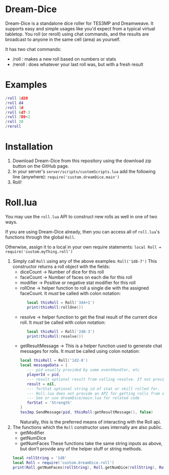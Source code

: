 # Dream-Dice

Dream-Dice is a standalone dice roller for TES3MP and Dreamweave. It supports easy and simple usages like you'd expect from a typical virtual tabletop. You roll (or reroll) using chat commands, and the results are broadcast to anyone in the same cell (area) as yourself.

It has two chat commands:

- /roll : makes a new roll based on numbers or stats
- /reroll : does whatever your last roll was, but with a fresh result

# Examples

``` lua
/roll 1d20
/roll d4
/roll 3d
/roll 6d7-3
/roll 7D9+2
/roll 20
/reroll
```

# Installation
1. Download Dream-Dice from this repository using the download zip button on the GitHub page.
2. In your server's `server/scripts/customScripts.lua` add the following line (anywhere): `require('custom.dreamDice.main')`
3. Roll!

# Roll.lua

You may use the `roll.lua` API to construct new rolls as well in one of two ways.

If you are using Dream-Dice already, then you can access all of `roll.lua`'s functions through the global `Roll`.

Otherwise, assign it to a local in your own require statements: `local Roll = require('custom.myThing.roll')`

1. Simply call `Roll` using any of the above examples: `Roll('1d8-7')` This constructor returns a roll object with the fields:
   - diceCount -> Number of dice for this roll
   - faceCount -> Number of faces on each die for this roll
   - modifier -> Positive or negative stat modifier for this roll
   - rollOne -> helper function to roll a single die with the assigned faceCount. It *must* be called with colon notation:
     ```lua
        local thisRoll = Roll('3d4+1')
        print(thisRoll:rollOne())
     ```
   - resolve -> helper function to get the final result of the current dice roll. It *must* be called with colon notation:
     ```lua
        local thisRoll = Roll('2d8-3')
        print(thisRoll:resolve())
     ```
   - getResultMessage -> This is a helper function used to generate chat messages for rolls. It *must* be called using colon notation:
     ```lua
     local thisRoll = Roll('1d2-8')
     local messageData = {
        --- pid usually provided by some eventHandler, etc
        playerId = pid,
        --- result optional result from calling resolve. If not provided, generates itself
        result = nil,
        --- forStat optional string id of stat or skill rolled for. 
        --- Roll.lua does not provide an API for getting rolls from skills or attributes directly.
        --- See or use dreamDice/main.lua for related code 
        forStat = 'Strength'
     }
     tes3mp.SendMessage(pid, thisRoll:getResultMessage(), false)
     ```
     Naturally, this is the preferred means of interacting with the Roll api.
 2. The functions which the `Roll` constructor uses internally are also public.
    - getModifier
    - getNumDice
    - getNumFaces
    These functions take the same string inputs as above, but don't provide any of the helper stuff or string methods.
    ```lua
    local rollString = '1d8'
    local Roll = require('custom.dreamDice.roll')
    print(Roll.getNumFaces(rollString), Roll.getNumDice(rollString), Roll.getModifier(rollString))
    ```

